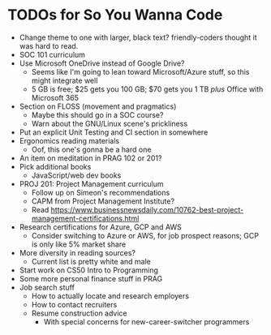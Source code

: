 # TODOs for So You Wanna Code

* Change theme to one with larger, black text? friendly-coders thought it was hard to read.
* SOC 101 curriculum
* Use Microsoft OneDrive instead of Google Drive?
  * Seems like I'm going to lean toward Microsoft/Azure stuff, so this might integrate well
  * 5 GB is free; $25 gets you 100 GB; $70 gets you 1 TB _plus_ Office with Microsoft 365
* Section on FLOSS (movement and pragmatics)
  * Maybe this should go in a SOC course?
  * Warn about the GNU/Linux scene's prickliness
* Put an explicit Unit Testing and CI section in somewhere
* Ergonomics reading materials
  * Oof, this one's gonna be a hard one
* An item on meditation in PRAG 102 or 201?
* Pick additional books
  * JavaScript/web dev books
* PROJ 201: Project Management curriculum
  * Follow up on Simeon's recommendations
  * CAPM from Project Management Institute?
  * Read <https://www.businessnewsdaily.com/10762-best-project-management-certifications.html>
* Research certifications for Azure, GCP and AWS
  * Consider switching to Azure or AWS, for job prospect reasons; GCP is only like 5% market share
* More diversity in reading sources?
  * Current list is pretty white and male
* Start work on CS50 Intro to Programming
* Some more personal finance stuff in PRAG
* Job search stuff
  * How to actually locate and research employers
  * How to contact recruiters
  * Resume construction advice
    * With special concerns for new-career-switcher programmers
